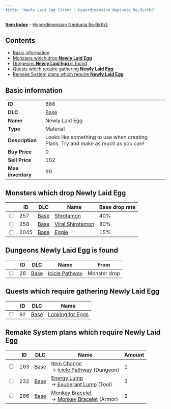 ```yaml
---
title: "Newly Laid Egg (Item) - Hyperdimension Neptunia Re;Birth2"
---
```


[**Item Index**](/neptunia/rb2/item/index.html) - [Hyperdimension Neptunia Re;Birth2](/neptunia/rb2)

## Contents

- [Basic information](#basic-information)
- [Monsters which drop **Newly Laid Egg**](#monsters-which-drop-newly-laid-egg)
- [Dungeons **Newly Laid Egg** is found](#dungeons-newly-laid-egg-is-found)
- [Quests which require gathering **Newly Laid Egg**](#quests-which-require-gathering-newly-laid-egg)
- [Remake System plans which require **Newly Laid Egg**](#remake-system-plans-which-require-newly-laid-egg)

## Basic information

|   |   |
| -- | -- |
| **ID** | 886 |
| **DLC** | [Base](/neptunia/rb2/dlc/0-base.html) |
| **Name** | Newly Laid Egg |
| **Type** | Material |
| **Description** | Looks like something to use when creating Plans. Try and make as much as you can! |
| **Buy Price** | 0 |
| **Sell Price** | 102 |
| **Max inventory** | 99 |

## Monsters which drop **Newly Laid Egg**

|    | ID | DLC | Name | Base drop rate |
| -- | -- | --- | ---- | -------------- |
| <input type="checkbox" id="rb2-monster-0-257" class="trackbox" /> | 257 | [Base](/neptunia/rb2/dlc/0-base.html) | [Shrotamon](/neptunia/rb2/monster/0-257-shrotamon.html) | 40% |
| <input type="checkbox" id="rb2-monster-0-258" class="trackbox" /> | 258 | [Base](/neptunia/rb2/dlc/0-base.html) | [Viral Shirotamon](/neptunia/rb2/monster/0-258-viral-shirotamon.html) | 80% |
| <input type="checkbox" id="rb2-monster-0-2045" class="trackbox" /> | 2045 | [Base](/neptunia/rb2/dlc/0-base.html) | [Eggie](/neptunia/rb2/monster/0-2045-eggie.html) | 15% |

## Dungeons **Newly Laid Egg** is found

|    | ID | DLC | Name | From |
| -- | -- | --- | ---- | ---- |
| <input type="checkbox" id="rb2-dungeon-0-26" class="trackbox" /> | 26 | [Base](/neptunia/rb2/dlc/0-base.html) | [Icicle Pathway](/neptunia/rb2/dungeon/0-26-icicle-pathway.html) | Monster drop |

## Quests which require gathering **Newly Laid Egg**

|    | ID | DLC | Name |
| -- | -- | --- | ---- |
| <input type="checkbox" id="rb2-quest-0-92" class="trackbox" /> | 92 | [Base](/neptunia/rb2/dlc/0-base.html) | [Looking for Eggs](/neptunia/rb2/quest/0-92-looking-for-eggs.html) |

## Remake System plans which require **Newly Laid Egg**

|    | ID | DLC | Name | Amount |
| -- | -- | --- | ---- | ------ |
| <input type="checkbox" id="rb2-remake-0-163" class="trackbox" /> | 163 | [Base](/neptunia/rb2/dlc/0-base.html) | [Item Change](/neptunia/rb2/remake/0-163-item-change.html)<br />→ [Icicle Pathway](/neptunia/rb2/dungeon/0-26-icicle-pathway.html) (Dungeon) | 1 |
| <input type="checkbox" id="rb2-remake-0-232" class="trackbox" /> | 232 | [Base](/neptunia/rb2/dlc/0-base.html) | [Energy Lump](/neptunia/rb2/remake/0-232-energy-lump.html)<br />→ [Exuberant Lump](/neptunia/rb2/item/0-37-exuberant-lump.html) (Tool) | 3 |
| <input type="checkbox" id="rb2-remake-0-286" class="trackbox" /> | 286 | [Base](/neptunia/rb2/dlc/0-base.html) | [Monkey Bracelet](/neptunia/rb2/remake/0-286-monkey-bracelet.html)<br />→ [Monkey Bracelet](/neptunia/rb2/item/0-1650-monkey-bracelet.html) (Armor) | 2 |